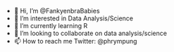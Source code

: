 - 👋 Hi, I’m @FankyenbraBabies
- 👀 I’m interested in Data Analysis/Science
- 🌱 I’m currently learning R
- 💞️ I’m looking to collaborate on data analysis/science
- 📫 How to reach me Twitter: @phrympung

<!---
FankyenbraBabies/FankyenbraBabies is a ✨ special ✨ repository because its `README.md` (this file) appears on your GitHub profile.
You can click the Preview link to take a look at your changes.
--->
